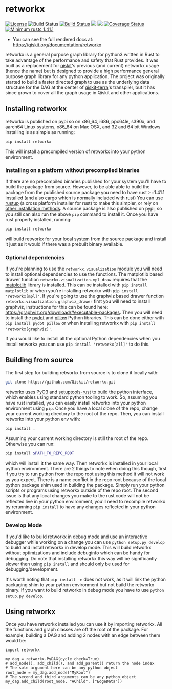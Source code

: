 # retworkx

[![License](https://img.shields.io/github/license/Qiskit/retworkx.svg?style=popout-square)](https://opensource.org/licenses/Apache-2.0)
![Build Status](https://github.com/Qiskit/retworkx/actions/workflows/main.yml/badge.svg?branch=main)
[![Build Status](https://img.shields.io/travis/com/Qiskit/retworkx/main.svg?style=popout-square)](https://travis-ci.com/Qiskit/retworkx)
[![](https://img.shields.io/github/release/Qiskit/retworkx.svg?style=popout-square)](https://github.com/Qiskit/retworkx/releases)
[![](https://img.shields.io/pypi/dm/retworkx.svg?style=popout-square)](https://pypi.org/project/retworkx/)
[![Coverage Status](https://coveralls.io/repos/github/Qiskit/retworkx/badge.svg?branch=main)](https://coveralls.io/github/Qiskit/retworkx?branch=main)
[![Minimum rustc 1.41.1](https://img.shields.io/badge/rustc-1.41.1+-blue.svg)](https://rust-lang.github.io/rfcs/2495-min-rust-version.html)

  - You can see the full rendered docs at:
    <https://qiskit.org/documentation/retworkx>

retworkx is a general purpose graph library for python3 written in Rust to
take advantage of the performance and safety that Rust provides. It was built
as a replacement for [qiskit](https://qiskit.org/)'s previous (and current)
networkx usage (hence the name) but is designed to provide a high
performance general purpose graph library for any python application. The
project was originally started to build a faster directed graph to use as the
underlying data structure for the DAG at the center of
[qiskit-terra](https://github.com/Qiskit/qiskit-terra/)'s transpiler, but it
has since grown to cover all the graph usage in Qiskit and other applications.

## Installing retworkx

retworkx is published on pypi so on x86\_64, i686, ppc64le, s390x, and
aarch64 Linux systems, x86\_64 on Mac OSX, and 32 and 64 bit Windows
installing is as simple as running:

```bash
pip install retworkx
```

This will install a precompiled version of retworkx into your python
environment.

### Installing on a platform without precompiled binaries

If there are no precompiled binaries published for your system you'll have to
build the package from source. However, to be able able to build the package
from the published source package you need to have rust >=1.41.1 installed (and
also [cargo](https://doc.rust-lang.org/cargo/) which is normally included with
rust) You can use [rustup](https://rustup.rs/) (a cross platform installer for
rust) to make this simpler, or rely on
[other installation methods](https://forge.rust-lang.org/infra/other-installation-methods.html).
A source package is also published on pypi, so you still can also run the above
`pip` command to install it. Once you have rust properly installed, running:

```bash
pip install retworkx
```

will build retworkx for your local system from the source package and install
it just as it would if there was a prebuilt binary available.

### Optional dependencies

If you're planning to use the `retworkx.visualization` module you will need to
install optional dependencies to use the functions. The matplotlib based drawer
function `retworkx.visualization.mpl_draw` requires that the
[matplotlib](https://matplotlib.org/) library is installed. This can be
installed with `pip install matplotlib` or when you're installing retworkx with
`pip install 'retworkx[mpl]'`. If you're going to use the graphviz based drawer
function `retworkx.visualization.graphviz_drawer` first you will need to install
graphviz, instructions for this can be found here:
https://graphviz.org/download/#executable-packages. Then you
will need to install the [pydot](https://pypi.org/project/pydot/) and
[pillow](https://python-pillow.org/) Python libraries. This can be done either
with `pip install pydot pillow` or when installing retworkx with
`pip install 'retworkx[graphviz]'`.

If you would like to install all the optional Python dependencies when you
install retworkx you can use `pip install 'retworkx[all]'` to do this.

## Building from source

The first step for building retworkx from source is to clone it locally
with:

```bash
git clone https://github.com/Qiskit/retworkx.git
```

retworkx uses [PyO3](https://github.com/pyo3/pyo3) and
[setuptools-rust](https://github.com/PyO3/setuptools-rust) to build the
python interface, which enables using standard python tooling to work. So,
assuming you have rust installed, you can easily install retworkx into your
python environment using `pip`. Once you have a local clone of the repo, change
your current working directory to the root of the repo. Then, you can install
retworkx into your python env with:

```bash
pip install .
```

Assuming your current working directory is still the root of the repo.
Otherwise you can run:

```bash
pip install $PATH_TO_REPO_ROOT
```

which will install it the same way. Then retworkx is installed in your
local python environment. There are 2 things to note when doing this
though, first if you try to run python from the repo root using this
method it will not work as you expect. There is a name conflict in the
repo root because of the local python package shim used in building the
package. Simply run your python scripts or programs using retworkx
outside of the repo root. The second issue is that any local changes you
make to the rust code will not be reflected live in your python environment,
you'll need to recompile retworkx by rerunning `pip install` to have any
changes reflected in your python environment.

### Develop Mode

If you'd like to build retworkx in debug mode and use an interactive debugger
while working on a change you can use `python setup.py develop` to build
and install retworkx in develop mode. This will build retworkx without
optimizations and include debuginfo which can be handy for debugging. Do note
that installing retworkx this way will be significantly slower then using
`pip install` and should only be used for debugging/development.

It's worth noting that `pip install -e` does not work, as it will link the python
packaging shim to your python environment but not build the retworkx binary. If
you want to build retworkx in debug mode you have to use
`python setup.py develop`.

## Using retworkx

Once you have retworkx installed you can use it by importing retworkx.
All the functions and graph classes are off the root of the package.
For example, building a DAG and adding 2 nodes with an edge between them
would be:

```python3
import retworkx

my_dag = retworkx.PyDAG(cycle_check=True)
# add_node(), add_child(), and add_parent() return the node index
# The sole argument here can be any python object
root_node = my_dag.add_node("MyRoot")
# The second and third arguments can be any python object
my_dag.add_child(root_node, "AChild", ["EdgeData"])
```
